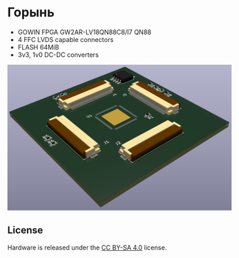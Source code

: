 # Горынь

* GOWIN FPGA GW2AR-LV18QN88C8/I7 QN88
* 4 FFC LVDS capable connectors
* FLASH 64MiB
* 3v3, 1v0 DC-DC converters

<img src="assets/pcb-3d.png"/>

## License

Hardware is released under the [CC BY-SA 4.0](https://creativecommons.org/licenses/by-sa/4.0/) license.
